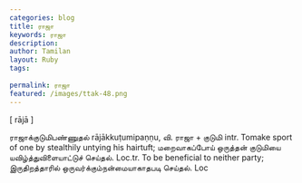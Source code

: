 ```yaml
---
categories: blog
title: ராஜா
keywords: ராஜா
description: 
author: Tamilan
layout: Ruby
tags: 
 
permalink: ராஜா
featured: /images/ttak-48.png
---
```

  
[ rājā ]  
  
ராஜாக்குடுமிபண்ணுதல் rājākkuṭumipaṇṇu, வி. ராஜா + குடுமி intr. Tomake sport of one by stealthily untying his hairtuft; மறைவாகப்போய் ஒருத்தன் குடுமியை யவிழ்த்துவிளையாட்டுச் செய்தல். Loc.tr. To be beneficial to neither party; இருதிறத்தாரில் ஒருவர்க்கும்நன்மையாகாதபடி செய்தல். Loc
